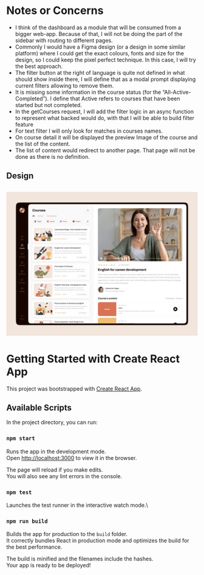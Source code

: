 # Notes or Concerns

- I think of the dashboard as a module that will be consumed from a bigger web-app. Because of that, I will not be doing the part of the sidebar with routing to different pages.
- Commonly I would have a Figma design (or a design in some similar platform) where I could get the exact colours, fonts and size for the design, so I could keep the pixel perfect technique. In this case, I will try the best approach.
- The filter button at the right of language is quite not defined in what should show inside there, I will define that as a modal prompt displaying current filters allowing to remove them.
- It is missing some information in the course status (for the “All-Active-Completed”). I define that Active refers to courses that have been started but not completed.
- In the getCourses request, I will add the filter logic in an async function to represent what backed would do, with that I will be able to build filter feature
- For text filter I will only look for matches in courses names.
- On course detail it will be displayed the preview Image of the course and the list of the content.
- The list of content would redirect to another page. That page will not be done as there is no definition.

## Design
![Dashboard](assets/dashboard.png)
------

# Getting Started with Create React App

This project was bootstrapped with [Create React App](https://github.com/facebook/create-react-app).

## Available Scripts

In the project directory, you can run:

### `npm start`

Runs the app in the development mode.\
Open [http://localhost:3000](http://localhost:3000) to view it in the browser.

The page will reload if you make edits.\
You will also see any lint errors in the console.

### `npm test`

Launches the test runner in the interactive watch mode.\

### `npm run build`

Builds the app for production to the `build` folder.\
It correctly bundles React in production mode and optimizes the build for the best performance.

The build is minified and the filenames include the hashes.\
Your app is ready to be deployed!



